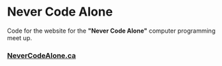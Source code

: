 # Never Code Alone

Code for the website for the **"Never Code Alone"** computer programming meet up.

### [NeverCodeAlone.ca](https://nevercodealone.ca)
